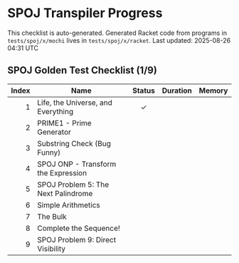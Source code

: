 # SPOJ Transpiler Progress

This checklist is auto-generated.
Generated Racket code from programs in `tests/spoj/x/mochi` lives in `tests/spoj/x/racket`.
Last updated: 2025-08-26 04:31 UTC

## SPOJ Golden Test Checklist (1/9)
| Index | Name | Status | Duration | Memory |
|------:|------|:-----:|---------:|-------:|
| 1 | Life, the Universe, and Everything | ✓ |  |  |
| 2 | PRIME1 - Prime Generator |   |  |  |
| 3 | Substring Check (Bug Funny) |   |  |  |
| 4 | SPOJ ONP - Transform the Expression |   |  |  |
| 5 | SPOJ Problem 5: The Next Palindrome |   |  |  |
| 6 | Simple Arithmetics |   |  |  |
| 7 | The Bulk |   |  |  |
| 8 | Complete the Sequence! |   |  |  |
| 9 | SPOJ Problem 9: Direct Visibility |   |  |  |
